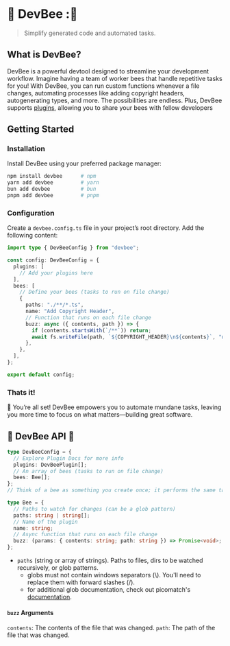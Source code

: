 # :honeybee: DevBee ::honeybee:

> Simplify generated code and automated tasks.

## What is DevBee?

DevBee is a powerful devtool designed to streamline your development workflow. Imagine having a team of worker bees that handle repetitive tasks for you! With DevBee, you can run custom functions whenever a file changes, automating processes like adding copyright headers, autogenerating types, and more. The possibilities are endless. Plus, DevBee supports [plugins](./PLUGIN.md), allowing you to share your bees with fellow developers

## Getting Started

### Installation

Install DevBee using your preferred package manager:

```bash
npm install devbee      # npm
yarn add devbee         # yarn
bun add devbee          # bun
pnpm add devbee         # pnpm
```

### Configuration

Create a `devbee.config.ts` file in your project’s root directory. Add the following content:

```ts
import type { DevBeeConfig } from "devbee";

const config: DevBeeConfig = {
  plugins: [
    // Add your plugins here
  ],
  bees: [
    // Define your bees (tasks to run on file change)
    {
      paths: "./**/*.ts",
      name: "Add Copyright Header",
      // Function that runs on each file change
      buzz: async ({ contents, path }) => {
        if (contents.startsWith(`/**`)) return;
        await fs.writeFile(path, `${COPYRIGHT_HEADER}\n${contents}`, "utf-8");
      },
    },
  ],
};

export default config;
```

### Thats it!

:tada: You’re all set! DevBee empowers you to automate mundane tasks, leaving you more time to focus on what matters—building great software.

## :honey_pot: DevBee API :honey_pot:

```ts
type DevBeeConfig = {
  // Explore Plugin Docs for more info
  plugins: DevBeePlugin[];
  // An array of bees (tasks to run on file change)
  bees: Bee[];
};
// Think of a bee as something you create once; it performs the same task repeatedly whenever a file changes.

type Bee = {
  // Paths to watch for changes (can be a glob pattern)
  paths: string | string[];
  // Name of the plugin
  name: string;
  // Async function that runs on each file change
  buzz: (params: { contents: string; path: string }) => Promise<void>;
};
```

- `paths` (string or array of strings). Paths to files, dirs to be watched recursively, or glob patterns.
  - globs must not contain windows separators (\\). You'll need to replace them with forward slashes (/).
  - for additional glob documentation, check out picomatch's [documentation](https://github.com/micromatch/picomatch).

#### `buzz` Arguments

`contents`: The contents of the file that was changed.
`path`: The path of the file that was changed.
